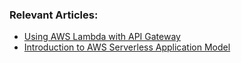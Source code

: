 ### Relevant Articles: 
- [Using AWS Lambda with API Gateway](https://www.baeldung.com/aws-lambda-api-gateway)
- [Introduction to AWS Serverless Application Model](https://www.baeldung.com/aws-serverless)
